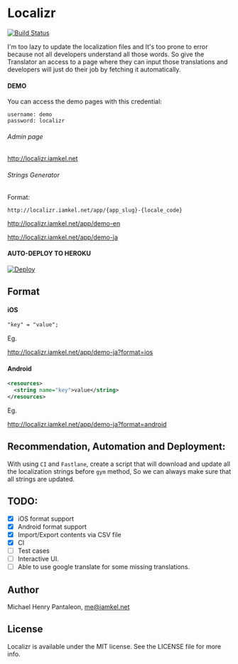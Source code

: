 # Localizr

[![Build Status](https://travis-ci.org/michaelhenry/Localizr.svg?branch=master)](https://travis-ci.org/michaelhenry/Localizr)


I'm too lazy to update the localization files and It's too prone to error because not all developers understand all those words. So give the Translator an access to a page where they can input those translations and developers will just do their job by fetching it automatically.

#### DEMO

You can access the demo pages with this credential:
```
username: demo
password: localizr
```

###### Admin page
http://localizr.iamkel.net

###### Strings Generator

Format:
```
http://localizr.iamkel.net/app/{app_slug}-{locale_code}
```

http://localizr.iamkel.net/app/demo-en

http://localizr.iamkel.net/app/demo-ja


#### AUTO-DEPLOY TO HEROKU

[![Deploy](https://www.herokucdn.com/deploy/button.svg)](https://heroku.com/deploy?template=https://github.com/michaelhenry/localizr)


## Format

#### iOS

```txt
"key" = "value";
```

Eg.

http://localizr.iamkel.net/app/demo-ja?format=ios


#### Android

```xml
<resources>
  <string name="key">value</string>
</resources>
```

Eg.

http://localizr.iamkel.net/app/demo-ja?format=android


## Recommendation, Automation and Deployment:
With using `CI` and `Fastlane`, create a script that will download and update all the localization strings before `gym` method, So we can always make sure that all strings are updated. 


## TODO:

- [x] iOS format support
- [x] Android format support
- [x] Import/Export contents via CSV file
- [x] CI
- [ ] Test cases
- [ ] Interactive UI.
- [ ] Able to use google translate for some missing translations.

## Author

Michael Henry Pantaleon, me@iamkel.net

## License

Localizr is available under the MIT license. See the LICENSE file for more info.
